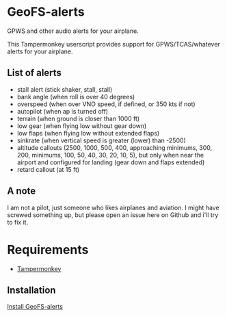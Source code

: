# GeoFS-alerts
GPWS and other audio alerts for your airplane.

This Tampermonkey userscript provides support for GPWS/TCAS/whatever alerts for your airplane. 

## List of alerts
- stall alert (stick shaker, stall, stall)
- bank angle (when roll is over 40 degrees)
- overspeed (when over VNO speed, if defined, or 350 kts if not)
- autopilot (when ap is turned off)
- terrain (when ground is closer than 1000 ft)
- low gear (when flying low without gear down)
- low flaps (when flying low without extended flaps)
- sinkrate (when vertical speed is greater (lower) than -2500)
- altitude callouts (2500, 1000, 500, 400, approaching minimums, 300, 200, minimums, 100, 50, 40, 30, 20, 10, 5), but only when near
the airport and configured for landing (gear down and flaps extended)
- retard callout (at 15 ft)

## A note
I am not a pilot, just someone who likes airplanes and aviation. I might have screwed something up, but please open an
issue here on Github and i'll try to fix it.

# Requirements
- [Tampermonkey](https://www.tampermonkey.net/)

## Installation
[Install GeoFS-alerts](https://github.com/avramovic/geofs-alerts/raw/master/GeoFS-GPWS-Alerts.user.js)